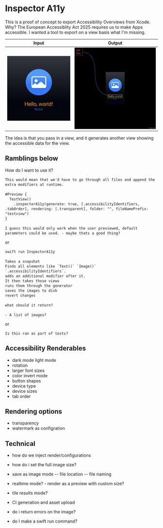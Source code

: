 # Inspector A11y

This is a proof of concept to export Accessibility Overviews from Xcode.
Why? The European Accessiblity Act 2025 requires us to make Apps accessible.
I wanted a tool to export on a view basis what I'm missing.

| Input    | Output  |
| -------- | ------- |
| ![Input](/Documents/input.png)  | ![Output](/Documents/output.jpg)    |

The idea is that you pass in a view, and it generates another view showing the accessible data for the view.


## Ramblings below


How do I want to use it?

```
This would mean that we'd have to go through all files and append the extra modifiers at runtime.

#Preview {
  TestView()
    .inspectorA11y(generate: true, [.accessibilityIdentifiers, .tabOrder], rendering: [.transparent], folder: "", fileNamePrefix: "testview")
}

I guess this would only work when the user previewed, default parameters could be used. - maybe thats a good thing?
```

or

```
swift run InspectorA11y

Takes a snapshot
Finds all elements like `Text()` `Image()` `.accessibilityIdentifiers`.
adds an additional modifier after it.
It then takes those views
runs them through the generator
saves the images to disk
revert changes

what should it return?

- A list of images?
```

or

```
Is this ran as part of tests?
```


## Accessibility Renderables
- dark mode light mode
- rotation
- larger font sizes
- color invert mode
- button shapes
- device type
- device sizes
- tab order


## Rendering options
- transparency
- watermark as configration


## Technical
- how do we inject render/configurations



- how do i set the full image size?
- save as image mode
-- file location
-- file naming
- realtime mode? - render as a preview with custom size?
- tile results mode?
- CI generation and asset upload
- do i return errors on the image?
- do I make a swift run command?
